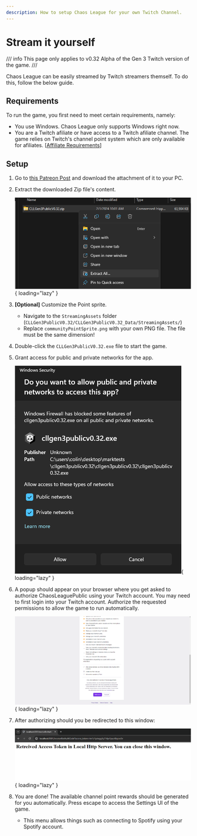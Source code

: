 ```yaml
---
description: How to setup Chaos League for your own Twitch Channel.
---
```


# Stream it yourself

/// info
This page only applies to v0.32 Alpha of the Gen 3 Twitch version of the game.
///

Chaos League can be easily streamed by Twitch streamers themself. To do this, follow the below guide.

## Requirements

To run the game, you first need to meet certain requirements, namely:

- You use Windows. Chaos League only supports Windows right now.
- You are a Twitch afiliate or have access to a Twitch afiliate channel.
    The game relies on Twitch's channel point system which are only available for afiliates. [[Affiliate Requirements](https://help.twitch.tv/s/article/twitch-affiliate-program-faq?language=en_US)]

## Setup

1. Go to [this Patreon Post](https://www.patreon.com/posts/download-chaos-3-97651885) and download the attachment of it to your PC.
2. Extract the downloaded Zip file's content.
    
    ![extract files](../assets/images/setup/extract-files.png){ loading="lazy" }

3. **[Optional]** Customize the Point sprite.
    - Navigate to the `StreamingAssets` folder (`CLLGen3PublicV0.32/CLLGen3PublicV0.32_Data/StreamingAssets/`)
    - Replace `communityPointSprite.png` with your own PNG file. The file must be the same dimension!
4. Double-click the `CLLGen3PublicV0.32.exe` file to start the game.
5. Grant access for public and private networks for the app.
    
    ![grant acces](../assets/images/setup/grant-access.png){ loading="lazy" }
    
6. A popup should appear on your browser where you get asked to authorize ChaosLeaguePublic using your Twitch account. You may need to first login into your Twitch account. Authorize the requested permissions to allow the game to run automatically.
    
    ![authorize](../assets/images/setup/authorize.png){ loading="lazy" }
    
7. After authorizing should you be redirected to this window:
    
    ![authorize complete](../assets/images/setup/authorize-complete.png){ loading="lazy" }
8. You are done! The available channel point rewards should be generated for you automatically. Press escape to access the Settings UI of the game.
    - This menu allows things such as connecting to Spotify using your Spotify account.
